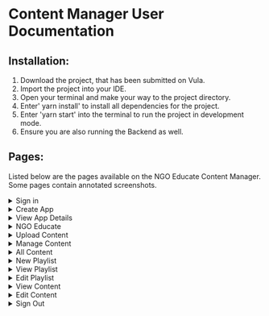 # Content Manager User Documentation #

## Installation: ##
1. Download the project, that has been submitted on Vula.
2. Import the project into your IDE.
3. Open your terminal and make your way to the project directory.
4. Enter' yarn install' to install all dependencies for the project.
5. Enter 'yarn start' into the terminal to run the project in development mode.
6. Ensure you are also running the Backend as well.

## Pages: ##
Listed below are the pages available on the NGO Educate Content Manager. Some pages contain annotated screenshots.
<details>
  <summary> Sign in </summary>
  <p>This is the landing page of NGO Educate. You are required to Sign In before accessing the site.</p>
  
    1. Enter your email address.
    2. Enter your password.
    3. Click the 'Sign In' button.
  ![picture alt](SignIn.png "Upload Content Page")
</details>


<details>
  <summary> Create App </summary>
  <p>If you have not created an app yet, you will be directed to this page. Here you must provide a name and description for your app as well as an app logo. The 'Generate App' button will enable once all the required fields have been filled. </p>

    1. Enter a name for your app.
    2. Enter a description for your app.
    3. Upload an image to be used as the app logo.
    4. Click the 'Generate App' button and you will then be redirected to the 'App Details' page.

</details>

<details>
  <summary> View App Details </summary>
  <p>This page allows you to view the details of the app you created and download the APK.</p>
  
</details>

<details>
  <summary>NGO Educate</summary>
  <p>This is the home page which provides summary statistics as well as links to important pages.</p>
</details>
  
<details>
  <summary>Upload Content</summary>
  <p>This page allows you to upload content (e.g. videos, images, etc) to your app.</p>
  
    1. Enter a name for the content.
    2. Enter a description.
    3. Select a file from your device that you want to upload.
    4. You may select which playlist(s) to add the content to and select a date, however these fields are not required.
    5. Hovering your mouse over the "?" alongside the disabled 'Upload' button informs you of the required fields that you must provide to upload content.
    6. Once the name, description and file have been provided, the 'Upload' button will enable. Click the button and confirm to upload content.
  
  ![picture alt](UploadContent.png "Upload Content Page")
</details>
  
<details>
  <summary>Manage Content</summary>
  <p>This page lists all your playlists. You can click on a playlist card to view the details of the selected playlist. It also containts a 'New Playlist' and 'All Content' buttons which allow you to create a new playlist or view all your uploaded content, respectively. A search bar is also available where you can search for a playlist.</p>

</details>
  
<details>
  <summary>All Content</summary>
  <p>This page lists all the content you have uploaded. You can use the search bar to find a specific piece of content. Clicking a content card redirects you to the 'View Content' page.</p>
</details>
  
<details>
  <summary>New Playlist</summary>
  <p>This page allows your to create a new playlist.</p>  
  
    1. Enter a name for the playlist.
    2. Enter a description for the playlist.
    3. Hovering your mouse over "?" next to the 'Create' button will inform you of the fields you are required to fill to enable the 'Create' button.
    4. Click the 'Create' button and confirm to create the new playlist.
  
  ![picture alt](NewPlaylist.png "New Playlist Page")
</details>
  
<details>
  <summary>View Playlist</summary>
  <p>This page will provide the name, description and content associated with the selected playlist. It also contains a 'Back,' 'Edit' and 'Delete' button which will redirect you page to the previous page, allow you to edit the playlist, and delete the playlist respectively. You may also click on a piece of content to view its details.</p>
</details>
  
<details>
  <summary>Edit Playlist</summary>
  <p>This page allows you to change the name and description of the selected playlist, and add or remove content to/from the playlist.</p>
    
    1. Enter a new name and/or description.
    2. Click the 'Change' button and confirm changes.
    3. Use the dropdown menu to view all uploaded content. Select the content that you want to add to the playlist.
    4. Click 'Add Content' and confirm changes.
    5. Click the 'Remove' button next to each piece of content that you want to remove from the playlist.
    6. Click the 'Back' button to go back to 'View Playlist' and see your changes.
  
  ![picture alt](editPlaylist.png "Edit Playlist Page")
</details>

<details>
  <summary>View Content</summary>
  <p>This page allows you to see the name, description and file of the selected content. It also provides the number of views and any feedback it has received. Clicking the 'Open' button will either open the file in another tab or will download the file, depending on the file format. The 'Back,' 'Edit' and 'Delete' buttons redirects you back to the previous page, allows you to edit the content and delete the selected content respectively.</p>
</details>
  
<details>
  <summary>Edit Content</summary>
  <p>This page allows you to change the name and description of the selected content.</p>
      
    1. Enter a new name and/or description.
    2. Click the 'Save' button and confirm changes.
  
  ![picture alt](editContent.png "Edit Content Page")
</details>

<details>
  <summary> Sign Out</summary>
  <p>This button will sign you out and redirect you to the 'Sign In' page.</p>
</details>
